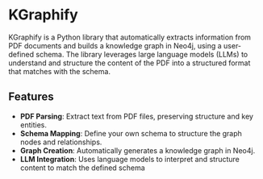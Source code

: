 # KGraphify
KGraphify is a Python library that automatically extracts information from PDF documents and builds a knowledge graph in Neo4j, using a user-defined schema. The library leverages large language models (LLMs) to understand and structure the content of the PDF into a structured format that matches with the schema. 

## Features

- **PDF Parsing**: Extract text from PDF files, preserving structure and key entities.
- **Schema Mapping**: Define your own schema to structure the graph nodes and relationships.
- **Graph Creation**: Automatically generates a knowledge graph in Neo4j.
- **LLM Integration**: Uses language models to interpret and structure content to match the defined schema
